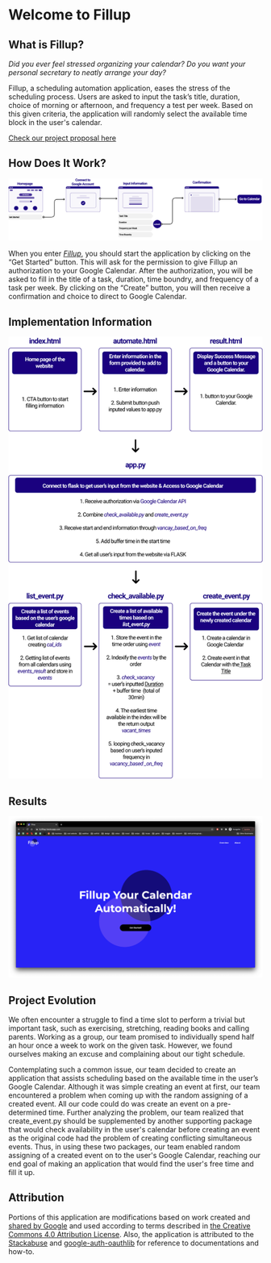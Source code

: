 # Welcome to Fillup

## What is Fillup?

*Did you ever feel stressed organizing your calendar? Do you want your personal secretary to neatly arrange your day?*

Fillup, a scheduling automation application, eases the stress of the scheduling process. Users are asked to input the task’s title, duration, choice of morning or afternoon, and frequency a test per week. Based on this given criteria, the application will randomly select the available time block in the user's calendar. 

[Check our project proposal here](proposal.md)

## How Does It Work?

<img src="static/images/user-flow.png" alt="image">

When you enter [*Fillup*](http://tryfillup.herokuapp.com/), you should start the application by clicking on the “Get Started” button. This will ask for the permission to give Fillup an authorization to your Google Calendar. After the authorization, you will be asked to fill in the title of a task, duration, time boundry, and frequency of a task per week. By clicking on the “Create” button, you will then receive a confirmation and choice to direct to Google Calendar. 


## Implementation Information 

<img src="static/images/app-arch.png" alt="image">

## Results 

[![Watch the video](static/images/fillup_howto_screenshot.png)](https://tryfillup.herokuapp.com/static/images/fillup_howto.mp4)

## Project Evolution

We often encounter a struggle to find a time slot to perform a trivial but important task, such as exercising, stretching, reading books and calling parents. Working as a group, our team promised to individually spend half an hour once a week to work on the given task. However, we found ourselves making an excuse and complaining about our tight schedule. 

Contemplating such a common issue, our team decided to create an application that assists scheduling based on the available time in the user’s Google Calendar. Although it was simple creating an event at first, our team encountered a problem when coming up with the random assigning of a created event. All our code could do was create an event on a pre-determined time. Further analyzing the problem, our team realized that create_event.py should be supplemented by another supporting package that would check availability in the user's calendar before creating an event as the original code had the problem of creating conflicting simultaneous events. Thus, in using these two packages, our team enabled random assigning of a created event on to the user's Google Calendar, reaching our end goal of making an application that would find the user's free time and fill it up. 


## Attribution

Portions of this application are modifications based on work created and [shared by Google](https://developers.google.com/terms/site-policies) and used according to terms described in [the Creative Commons 4.0 Attribution License](https://creativecommons.org/licenses/by/4.0/). Also, the application is attributed to the [Stackabuse](https://stackabuse.com/deploying-a-flask-application-to-heroku/) and [google-auth-oauthlib](https://google-auth-oauthlib.readthedocs.io/en/latest/) for reference to documentations and how-to.

